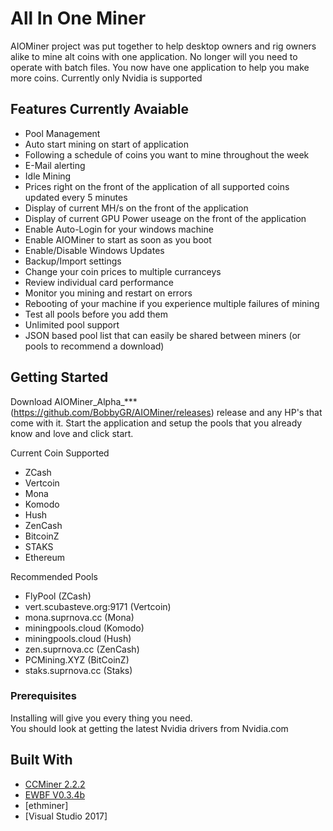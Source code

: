 # All In One Miner

AIOMiner project was put together to help desktop owners and rig owners alike to mine alt coins with one application.  No longer will you
need to operate with batch files.  You now have one application to help you make more coins.  Currently only Nvidia is supported


## Features Currently Avaiable
 - Pool Management
 - Auto start mining on start of application
 - Following a schedule of coins you want to mine throughout the week
 - E-Mail alerting
 - Idle Mining
 - Prices right on the front of the application of all supported coins updated every 5 minutes
 - Display of current MH/s on the front of the application
 - Display of current GPU Power useage on the front of the application
 - Enable Auto-Login for your windows machine
 - Enable AIOMiner to start as soon as you boot 
 - Enable/Disable Windows Updates
 - Backup/Import settings
 - Change your coin prices to multiple curranceys
 - Review individual card performance
 - Monitor you mining and restart on errors
 - Rebooting of your machine if you experience multiple failures of mining
 - Test all pools before you add them
 - Unlimited pool support
 - JSON based pool list that can easily be shared between miners (or pools to recommend a download)

## Getting Started

Download AIOMiner_Alpha_*** (https://github.com/BobbyGR/AIOMiner/releases) release and any HP's that come with it.  Start the application and setup the pools that you already know and love and 
click start. 

Current Coin Supported
- ZCash  
- Vertcoin
- Mona
- Komodo
- Hush
- ZenCash
- BitcoinZ
- STAKS
- Ethereum 

Recommended Pools

- FlyPool (ZCash)
- vert.scubasteve.org:9171 (Vertcoin)
- mona.suprnova.cc (Mona)
- miningpools.cloud (Komodo)
- miningpools.cloud (Hush)
- zen.suprnova.cc (ZenCash)
- PCMining.XYZ (BitCoinZ)
- staks.suprnova.cc (Staks)

### Prerequisites

Installing will give you every thing you need.  
You should look at getting the latest Nvidia drivers from Nvidia.com


## Built With

* [CCMiner 2.2.2](https://github.com/tpruvot/ccminer/releases)
* [EWBF V0.3.4b](https://github.com/nanopool/ewbf-miner/releases)
* [ethminer]
* [Visual Studio 2017]
